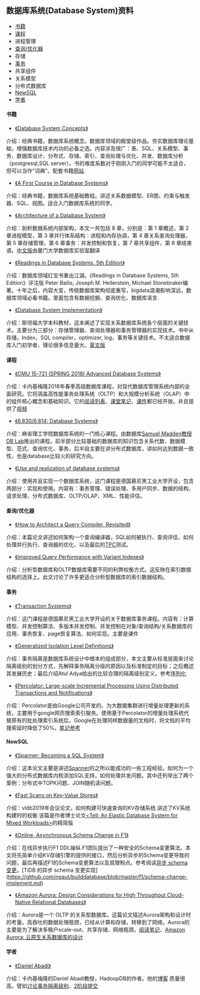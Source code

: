 ## 数据库系统(Database System)资料

- [书籍](#书籍)
- [课程](#课程)
- 进程管理
- [查询/优化器](#查询/优化器)
- 存储
- [事务](#事务)
- 共享组件
- 关系模型
- 分布式数据库
- [NewSQL](#NewSQL)
- [学者](#学者)



#### 书籍

- [《Database System Concepts》](https://kakeboksen.td.org.uit.no/Database%20System%20Concepts%206th%20edition.pdf)

介绍：经典书籍，数据库系统概念。数据库领域的殿堂级作品。夯实数据库理论基础，增强数据库技术内功的必备之选。内容涉及很广：表、SQL、关系模型、事务、数据库设计、分布式、存储、索引、查询处理与优化、并发、数据库分析（postgresql,SQL server）。书的难度系数对于刚刚入门的同学可能不太适合，但可以当作"词典”。配套书籍[网站](https://www.db-book.com/).

- [《A First Course in Database Systems》](http://infolab.stanford.edu/~ullman/fcdb.html)

介绍：经典书籍，数据库系统基础教程。讲述关系数据模型、ER图、约束与触发器、SQL、视图。适合入门数据库系统的同学。

- [《Architecture of a Database System》](http://db.cs.berkeley.edu/papers/fntdb07-architecture.pdf)

介绍：剖析数据系统内部架构，本文一共包括 8 章，分别是：第 1 章概述，第 2 章进程模型，第 3 章并行体系结构：进程和内存协调，第 4 章关系查询处理器，第 5 章存储管理，第 6 章事务：并发控制和恢复，第 7 章共享组件，第 8 章结束语。[中文版](http://dblab.xmu.edu.cn/wp-content/uploads/old/files/linziyu-Architecture%20of%20a%20Database%20System(Chinese%20Version)-ALL.pdf)由厦门大学数据库实验室翻译

- [《Readings in Database Systems, 5th Edition》](http://www.redbook.io/)

介绍：数据库领域红宝书重出江湖。《Readings in Database Systems, 5th Edition》评注版 Peter Bailis, Joseph M. Hellerstein, Michael Stonebraker编著。十年之后，内容大变，传统数据库架构彻底重写，bigdata浪潮影响深远，数据库领域必看书籍。里面包含有数据挖掘、查询优化、数据库语言.

- [《Database System Implementation》](http://infolab.stanford.edu/~ullman/dbsi.html)

介绍：斯坦福大学本科教材，这本阐述了实现关系数据库系统各个层面的关键技术。主要分为三部分：存储管理器、查询处理器和事务管理器的实现技术。书中从存储，Index，SQL compiler，optimizer, log，事务等关键技术。不太适合数据库入门初学者，理论很多信息量大。[英文版](https://people.inf.elte.hu/miiqaai/elektroModulatorDva.pdf)

#### 课程

- [《CMU 15-721 (SPRING 2018) Advanced Database Systems》](https://15721.courses.cs.cmu.edu/spring2018/)

介绍：卡内基梅隆2018年春季高级数据库课程，对现代数据库管理系统内部的全面研究。它将涵盖高性能事务处理系统（OLTP）和大规模分析系统（OLAP）中的组件核心概念和基础知识。它的[阅读列表](https://15721.courses.cs.cmu.edu/spring2018/schedule.html#jan-24-2018)、[课堂笔记](https://15721.courses.cs.cmu.edu/spring2018/notes/)、[课件](https://15721.courses.cs.cmu.edu/spring2018/slides/)都已经开放。并且提供了[视频](https://www.youtube.com/playlist?list=PLSE8ODhjZXjYplQRUlrgQKwIAV3es0U6t)

- [《6.830/6.814: Database Systems》](http://db.csail.mit.edu/6.830/)

介绍：麻省理工学院数据库系统的一门核心课程。由数据库[Samuel Madden教授](http://db.csail.mit.edu/madden/)[DB Lab](http://db.csail.mit.edu/)推出的课程。前半部分比较基础的数据库的知识包含关系代数、数据模型、范式、查询优化、事务，后半段主要在讲分布式数据库，讲如何达到数据一致性，也是database比较火的研究方向。

- [《Use and realization of database systems》](https://db.in.tum.de/teaching/ss19/impldb/?lang=en)

介绍：使用并且实现一个数据库系统，这门课程是德国慕尼黑工业大学开设，包含两部分：实现和使用。内容有：事务管理、错误处理、多用户同步、数据的结构、请求处理、分布式数据库、OLTP/OLAP、XML、性能评估。


#### 查询/优化器

- [《How to Architect a Query Compiler, Revisited》](https://www.cs.purdue.edu/homes/rompf/papers/tahboub-sigmod18.pdf)

介绍：本篇论文讲述如何架构一个查询编译器，SQL如何被执行、查询评估、如何处理并行执行、查询器的优化、以及最后的[TPC]([http://www.tpc.org/information/benchmarks.asp](http://www.tpc.org/information/benchmarks.asp))测试。

- [《Improved Query Performance with Variant Indexes》](http://ilpubs.stanford.edu:8090/253/1/1997-40.pdf)

介绍：分析型数据库和OLTP数据库需要不同的利弊权衡方式。这反映在索引数据结构的选择上。此文讨论了许多更适合分析型数据库的索引数据结构。

#### 事务

- [《Transaction Systems》](https://db.in.tum.de/teaching/ss19/transactions/?lang=en)

介绍：这门课程是德国慕尼黑工业大学开设的关于数据库事务课程。内容有：计算模型、并发控制算法、多版本并发控制、并发控制在对象/查询结构/关系数据库的应用、事务恢复、page恢复算法、如何实现。主要是课件

- [《Generalized Isolation Level Definitions》](http://pmg.csail.mit.edu/papers/icde00.pdf)

介绍：事务隔离是数据库系统设计中根本的组成部分，本文主要从标准层面来讨论隔离级别的划分方式，先解释事务隔离分级的原因以及标准制定的目标；之后概述其发展历史；最后介绍Atul Adya给出的比较合理的隔离级别定义。参考[序列化](http://blog.kongfy.com/2019/03/serializable/)

- [《Percolator: Large-scale Incremental Processing Using Distributed Transactions and Notifications》](https://storage.googleapis.com/pub-tools-public-publication-data/pdf/36726.pdf)    

介绍：Percolator是由Google公司开发的、为大数据集群进行增量处理更新的系统，主要用于google网页搜索索引服务。使用基于Percolator的增量处理系统代替原有的批处理索引系统后，Google在处理同样数据量的文档时，将文档的平均搜索延时降低了50%。[笔记参考](http://andremouche.github.io/transaction/percolator.html)

#### NewSQL

- [《Spanner: Becoming a SQL System》](https://static.googleusercontent.com/media/research.google.com/zh-CN//pubs/archive/46103.pdf)    

介绍：这本论文主要是讲述[Spanner](https://storage.googleapis.com/pub-tools-public-publication-data/pdf/65b514eda12d025585183a641b5a9e096a3c4be5.pdf)的之所以能成功的一些工程经验。如何为一个强大的分布式数据库内核添加SQL支持，如何处理并发问题。其中还列举出了两个案例：分布式中TOPK问题、JOIN随机读问题。

- [《Fast Scans on Key-Value Stores》](http://www.vldb.org/pvldb/vol10/p1526-bocksrocker.pdf)    

介绍：vldb2019年会议论文，如何构建可快速查询的KV存储系统.讲述了KV系统构建时的权衡.该篇是作者博士论文[<Tell: An Elastic Database System for Mixed Workloads>](https://www.systems.ethz.ch/sites/default/files/file/UpcomingPublications/PilmanMarkus2016.pdf)的精简版

- [《Online, Asynchronous Schema Change in F1》](https://static.googleusercontent.com/media/research.google.com/zh-CN//pubs/archive/41376.pdf)

介绍：在线异步执行F1 DDL操纵.F1团队提出了一种安全的Schema变更算法。本文将先简单介绍KV存储引擎的提供的接口，然后分析异步的Schema变更导致的问题，最后再描述F1的Schema变更算法以及其限制点。参考阅读[异步 schema 变更](https://github.com/ngaut/builddatabase/blob/master/f1/schema-change.md)。[TiDB 的异步 schema 变更实现]
(https://github.com/ngaut/builddatabase/blob/master/f1/schema-change-implement.md)


- [《Amazon Aurora: Design Considerations for High Throughput Cloud-Native Relational Databases》](https://www.allthingsdistributed.com/files/p1041-verbitski.pdf)    

介绍：Aurora是一个 OLTP 的关系型数据库。这篇论文描述Aurora架构和设计时的考量。高吞吐的数据处理瓶颈，已经从计算和存储，转移到了网络。Aurora的主要是为了解决多租户scale-out、共享存储、网络瓶颈。[阅读笔记](http://www.zenlife.tk/aurora.md)、[Amazon Aurora: 云原生关系数据库的设计](https://www.allthingsdistributed.com/2019/03/Amazon-Aurora-design-cloud-native-relational-database.html)


#### 学者

- [《Daniel Abadi》](https://www.cs.umd.edu/~abadi/)    

介绍：卡内基梅隆的Daniel Abadi教授，HadoopDB的作者。他的[博客](http://dbmsmusings.blogspot.com/) 质量很高。譬如[讨论事务隔离级别](http://dbmsmusings.blogspot.com/2019/05/introduction-to-transaction-isolation.html)、[2阶段提交](http://dbmsmusings.blogspot.com/2019/01/its-time-to-move-on-from-two-phase.html)